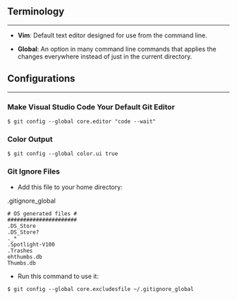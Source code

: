 ## Terminology
<hr />

* **Vim**:  Default text editor designed for use from the command line.

* **Global**:  An option in many command line commands that applies the changes everywhere instead of just in the current directory.

## Configurations
<hr />

### Make Visual Studio Code Your Default Git Editor

```
$ git config --global core.editor "code --wait"
```

### Color Output

```shell
$ git config --global color.ui true
```

### Git Ignore Files

* Add this file to your home directory:

<div class="filename">.gitignore_global</div>

```shell
# OS generated files #
######################
.DS_Store
.DS_Store?
._*
.Spotlight-V100
.Trashes
ehthumbs.db
Thumbs.db
```

* Run this command to use it:

```shell
$ git config --global core.excludesfile ~/.gitignore_global
```
